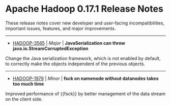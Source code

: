 
<!---
# Licensed to the Apache Software Foundation (ASF) under one
# or more contributor license agreements.  See the NOTICE file
# distributed with this work for additional information
# regarding copyright ownership.  The ASF licenses this file
# to you under the Apache License, Version 2.0 (the
# "License"); you may not use this file except in compliance
# with the License.  You may obtain a copy of the License at
#
#     http://www.apache.org/licenses/LICENSE-2.0
#
# Unless required by applicable law or agreed to in writing, software
# distributed under the License is distributed on an "AS IS" BASIS,
# WITHOUT WARRANTIES OR CONDITIONS OF ANY KIND, either express or implied.
# See the License for the specific language governing permissions and
# limitations under the License.
-->
# Apache Hadoop  0.17.1 Release Notes

These release notes cover new developer and user-facing incompatibilities, important issues, features, and major improvements.


---

* [HADOOP-3565](https://issues.apache.org/jira/browse/HADOOP-3565) | *Major* | **JavaSerialization can throw java.io.StreamCorruptedException**

Change the Java serialization framework, which is not enabled by default, to correctly make the objects independent of the previous objects.


---

* [HADOOP-1979](https://issues.apache.org/jira/browse/HADOOP-1979) | *Minor* | **fsck on namenode without datanodes takes too much time**

Improved performance of {{fsck}} by better management of the data stream on the client side.




